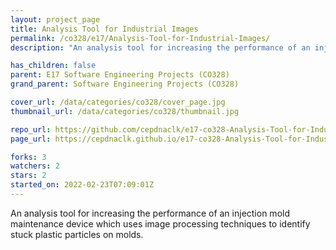 ```yaml
---
layout: project_page
title: Analysis Tool for Industrial Images
permalink: /co328/e17/Analysis-Tool-for-Industrial-Images/
description: "An analysis tool for increasing the performance of an injection mold maintenance device which uses image processing techniques to identify stuck plastic particles on molds. "

has_children: false
parent: E17 Software Engineering Projects (CO328)
grand_parent: Software Engineering Projects (CO328)

cover_url: /data/categories/co328/cover_page.jpg
thumbnail_url: /data/categories/co328/thumbnail.jpg

repo_url: https://github.com/cepdnaclk/e17-co328-Analysis-Tool-for-Industrial-Images
page_url: https://cepdnaclk.github.io/e17-co328-Analysis-Tool-for-Industrial-Images

forks: 3
watchers: 2
stars: 2
started_on: 2022-02-23T07:09:01Z
---
```

An analysis tool for increasing the performance of an injection mold maintenance device which uses image processing techniques to identify stuck plastic particles on molds. 

